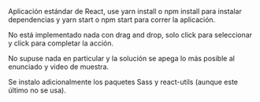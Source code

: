 Aplicación estándar de React, use yarn install o npm install para instalar dependencias y yarn start o npm start para correr la aplicación.

No está implementado nada con drag and drop, solo click para seleccionar y click para completar la acción.

No supuse nada en particular y la solución se apega lo más posible al enunciado y video de muestra.

Se instalo adicionalmente los paquetes Sass y react-utils (aunque este último no se usa).